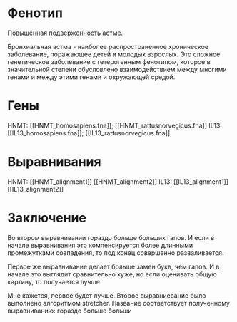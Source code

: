 # Фенотип
[Повышенная подверженность астме.](https://omim.org/entry/600807)

Бронхиальная астма - наиболее распространенное хроническое заболевание, поражающее детей и молодых взрослых. Это сложное генетическое заболевание с гетерогенным фенотипом, которое в значительной степени обусловлено взаимодействием между многими генами и между этими генами и окружающей средой.

# Гены

HNMT: [[HNMT_homosapiens.fna]]; [[HNMT_rattusnorvegicus.fna]]
IL13: [[IL13_homosapiens.fna]]; [[IL13_rattusnorvegicus.fna]]

# Выравнивания
HNMT: [[HNMT_alignment1]] [[HNMT_alignment2]]
IL13: [[IL13_alignment1]] [[IL13_alignment2]]

# Заключение
Во втором выравнивании гораздо больше больших гапов. И если в начале выравнивания
это компенсируется более длинными промежутками совпадения, то под конец совершенно
разваливается.

Первое же выравнивание делает больше замен букв, чем гапов. И в начале это
выглядит сравнительно хуже, но если оценивать общую картину, то получается лучше.

Мне кажется, первое будет лучше.
Второе выравниевание было выполнено алгоритмом stretcher.
Название соответствует полученному выравниванию: гораздо больше больши

